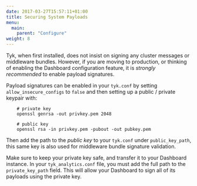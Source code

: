 ```yaml
---
date: 2017-03-27T15:57:11+01:00
title: Securing System Payloads
menu:
  main:
    parent: "Configure"
weight: 8 
---
```


Tyk, when first installed, does not insist on signing any cluster messages or middleware bundles. However, if you are moving to production, or thinking of enabling the Dashboard configuration feature, it is *strongly recommended* to enable payload signatures.

Payload signatures can be enabled in your `tyk.conf` by setting `allow_insecure_configs` to `false` and then setting up a public / private keypair with:

```{.copyWrapper}
    # private key
    openssl genrsa -out privkey.pem 2048
    
    # public key
    openssl rsa -in privkey.pem -pubout -out pubkey.pem
```

Then add the path to the *public key* to your `tyk.conf` under `public_key_path`, this same key is also used for middleware bundle signature validation.

Make sure to keep your private key safe, and transfer it to your Dashboard instance. In your `tyk_analytics.conf` file, you must add the full path to the `private_key_path` field. This will allow your Dashboard to sign all of its payloads using the private key.